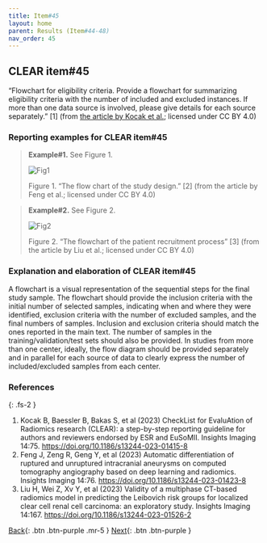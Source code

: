```yaml
---
title: Item#45
layout: home
parent: Results (Item#44-48)
nav_order: 45
---
```


## CLEAR item#45


“Flowchart for eligibility criteria. Provide a flowchart for summarizing eligibility criteria with the number of included and excluded instances. If more than one data source is involved, please give details for each source separately.” [1] (from [the article by Kocak et al.](https://insightsimaging.springeropen.com/articles/10.1186/s13244-023-01415-8); licensed under CC BY 4.0)


### Reporting examples for CLEAR item#45

> **Example#1.** See Figure 1. 
>
> ![Fig1](/CLEAR-E3/figs/Item45_Figure1.png)
>
> Figure 1. “The flow chart of the study design.” [2] (from the article by Feng et al.; licensed under CC BY 4.0) 

> **Example#2.** See Figure 2. 
>
> ![Fig2](/CLEAR-E3/figs/Item45_Figure2.png)
>
> Figure 2. “The flowchart of the patient recruitment process” [3] (from the article by Liu et al.; licensed under CC BY 4.0) 

### Explanation and elaboration of CLEAR item#45

A flowchart is a visual representation of the sequential steps for the final study sample. The flowchart should provide the inclusion criteria with the initial number of selected samples, indicating when and where they were identified, exclusion criteria with the number of excluded samples, and the final numbers of samples. Inclusion and exclusion criteria should match the ones reported in the main text. The number of samples in the training/validation/test sets should also be provided. In studies from more than one center, ideally, the flow diagram should be provided separately and in parallel for each source of data to clearly express the number of included/excluded samples from each center.

### References

{: .fs-2 }

1. 	Kocak B, Baessler B, Bakas S, et al (2023) CheckList for EvaluAtion of Radiomics research (CLEAR): a step-by-step reporting guideline for authors and reviewers endorsed by ESR and EuSoMII. Insights Imaging 14:75. https://doi.org/10.1186/s13244-023-01415-8
2. 	Feng J, Zeng R, Geng Y, et al (2023) Automatic differentiation of ruptured and unruptured intracranial aneurysms on computed tomography angiography based on deep learning and radiomics. Insights Imaging 14:76. https://doi.org/10.1186/s13244-023-01423-8
3. 	Liu H, Wei Z, Xv Y, et al (2023) Validity of a multiphase CT-based radiomics model in predicting the Leibovich risk groups for localized clear cell renal cell carcinoma: an exploratory study. Insights Imaging 14:167. https://doi.org/10.1186/s13244-023-01526-2



[Back](https://radiomic.github.io/CLEAR-E3/docs/Item2.html){: .btn .btn-purple .mr-5 }
[Next](https://radiomic.github.io/CLEAR-E3/docs/Item4.html){: .btn .btn-purple   }


